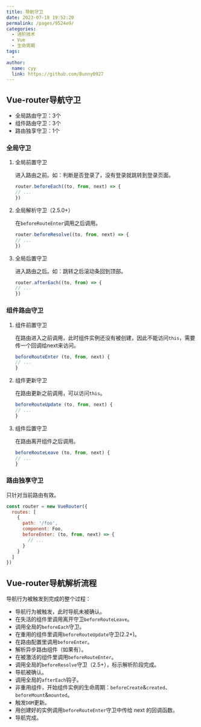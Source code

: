```yaml
---
title: 导航守卫
date: 2023-07-18 19:52:20
permalink: /pages/9524e9/
categories:
  - 进阶技术
  - Vue
  - 生命周期
tags:
  - 
author: 
  name: cyy
  link: https://github.com/Bunny0927
---
```


## Vue-router导航守卫

- 全局路由守卫：3个
- 组件路由守卫：3个
- 路由独享守卫：1个

### 全局守卫

1. 全局前置守卫
   
   进入路由之前。如：判断是否登录了，没有登录就跳转到登录页面。
    ```js
    router.beforeEach((to, from, next) => {
    // ...
    })
    ```

2. 全局解析守卫（2.5.0+）
   
   在`beforeRouteEnter`调用之后调用。
    ```js
    router.beforeResolve((to, from, next) => {
    // ...
    })
    ```

3. 全局后置守卫
   
   进入路由之后。如：跳转之后滚动条回到顶部。
    ```js
    router.afterEach((to, from) => {
    // ...
    })
    ```
### 组件路由守卫

1. 组件前置守卫
   
   在路由进入之前调用，此时组件实例还没有被创建，因此不能访问`this`，需要传一个回调给next来访问。
    ```js
    beforeRouteEnter (to, from, next) {
    // ...
    }
    ```
2. 组件更新守卫
   
   在路由更新之前调用，可以访问`this`。
    ```js
    beforeRouteUpdate (to, from, next) {
    // ...
    }
    ```
3. 组件后置守卫
   
   在路由离开组件之后调用。
    ```js
    beforeRouteLeave (to, from, next) {
    // ...
    }
    ```

### 路由独享守卫

只针对当前路由有效。

```js
const router = new VueRouter({
  routes: [
    {
      path: '/foo',
      component: Foo,
      beforeEnter: (to, from, next) => {
        // ...
      }
    }
  ]
})
```
## Vue-router导航解析流程

导航行为被触发到完成的整个过程：

- 导航行为被触发，此时导航未被确认。
- 在失活的组件里调用离开守卫`beforeRouteLeave`。
- 调用全局的`beforeEach`守卫。
- 在重用的组件里调用`beforeRouteUpdate`守卫(2.2+)。
- 在路由配置里调用`beforeEnter`。
- 解析异步路由组件（如果有）。
- 在被激活的组件里调用`beforeRouteEnter`。
- 调用全局的`beforeResolve`守卫（2.5+），标示解析阶段完成。
- 导航被确认。
- 调用全局的`afterEach`钩子。
- 非重用组件，开始组件实例的生命周期：`beforeCreate`&`created`、`beforeMount`&`mounted`。
- 触发`DOM`更新。
- 用创建好的实例调用`beforeRouteEnter`守卫中传给 next 的回调函数。
- 导航完成。